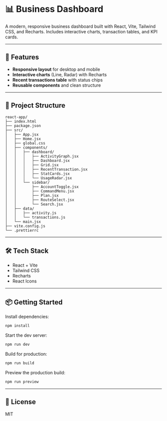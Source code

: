 # 📊 Business Dashboard

A modern, responsive business dashboard built with React, Vite, Tailwind CSS, and Recharts. Includes interactive charts, transaction tables, and KPI cards.

---

## 🚀 Features

- **Responsive layout** for desktop and mobile
- **Interactive charts** (Line, Radar) with Recharts
- **Recent transactions table** with status chips
- **Reusable components** and clean structure

---

## 📂 Project Structure

```
react-app/
├── index.html
├── package.json
├── src/
│   ├── App.jsx
│   ├── Home.jsx
│   ├── global.css
│   ├── components/
│   │   ├── dashboard/
│   │   │   ├── ActivityGraph.jsx
│   │   │   ├── Dashboard.jsx
│   │   │   ├── Grid.jsx
│   │   │   ├── RecentTransaction.jsx
│   │   │   ├── StatCards.jsx
│   │   │   └── UsageRadar.jsx
│   │   └── sidebar/
│   │       ├── AccountToggle.jsx
│   │       ├── CommandMenu.jsx
│   │       ├── Plan.jsx
│   │       ├── RouteSelect.jsx
│   │       └── Search.jsx
│   ├── data/
│   │   ├── activity.js
│   │   └── transactions.js
│   └── main.jsx
├── vite.config.js
└── .prettierrc
```

---

## 🛠️ Tech Stack

- React + Vite
- Tailwind CSS
- Recharts
- React Icons

---

## 📦 Getting Started

Install dependencies:

```bash
npm install
```

Start the dev server:

```bash
npm run dev
```

Build for production:

```bash
npm run build
```

Preview the production build:

```bash
npm run preview
```

---

## 📜 License

MIT